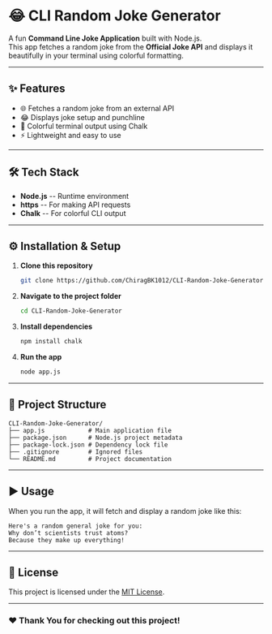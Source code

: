 # 😂 CLI Random Joke Generator

A fun **Command Line Joke Application** built with Node.js.\
This app fetches a random joke from the **Official Joke API** and
displays it beautifully in your terminal using colorful formatting.

------------------------------------------------------------------------

## ✨ Features

-   🌐 Fetches a random joke from an external API
-   😂 Displays joke setup and punchline
-   🎨 Colorful terminal output using Chalk
-   ⚡ Lightweight and easy to use

------------------------------------------------------------------------

## 🛠️ Tech Stack

-   **Node.js** -- Runtime environment
-   **https** -- For making API requests
-   **Chalk** -- For colorful CLI output

------------------------------------------------------------------------

## ⚙️ Installation & Setup

1.  **Clone this repository**

    ``` bash
    git clone https://github.com/ChiragBK1012/CLI-Random-Joke-Generator.git
    ```

2.  **Navigate to the project folder**

    ``` bash
    cd CLI-Random-Joke-Generator
    ```

3.  **Install dependencies**

    ``` bash
    npm install chalk
    ```

4.  **Run the app**

    ``` bash
    node app.js
    ```

------------------------------------------------------------------------

## 📂 Project Structure

    CLI-Random-Joke-Generator/
    ├── app.js            # Main application file
    ├── package.json      # Node.js project metadata
    ├── package-lock.json # Dependency lock file
    ├── .gitignore        # Ignored files
    └── README.md         # Project documentation

------------------------------------------------------------------------

## ▶️ Usage

When you run the app, it will fetch and display a random joke like this:

    Here's a random general joke for you:
    Why don’t scientists trust atoms?
    Because they make up everything!

------------------------------------------------------------------------

## 📜 License

This project is licensed under the [MIT License](LICENSE).

------------------------------------------------------------------------

### ❤️ Thank You for checking out this project!
